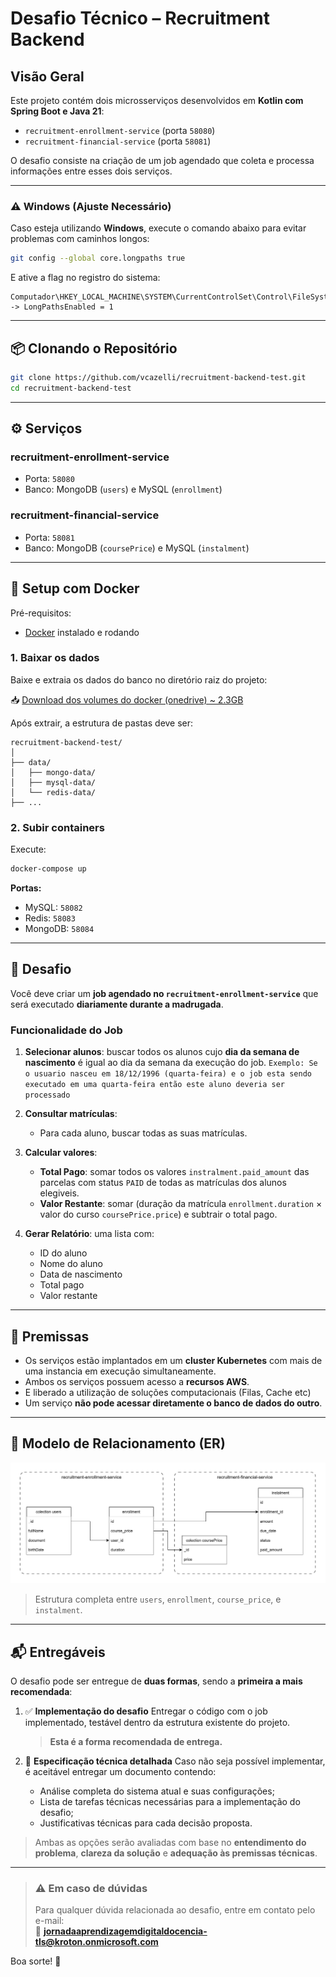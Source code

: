 # Desafio Técnico – Recruitment Backend

## Visão Geral

Este projeto contém dois microsserviços desenvolvidos em **Kotlin com Spring Boot e Java 21**:

* `recruitment-enrollment-service` (porta `58080`)
* `recruitment-financial-service` (porta `58081`)

O desafio consiste na criação de um job agendado que coleta e processa informações entre esses dois serviços.

---

### ⚠️ Windows (Ajuste Necessário)

Caso esteja utilizando **Windows**, execute o comando abaixo para evitar problemas com caminhos longos:

```bash
git config --global core.longpaths true
```

E ative a flag no registro do sistema:

```
Computador\HKEY_LOCAL_MACHINE\SYSTEM\CurrentControlSet\Control\FileSystem -> LongPathsEnabled = 1
```
---

## 📦 Clonando o Repositório

```bash
git clone https://github.com/vcazelli/recruitment-backend-test.git
cd recruitment-backend-test
```

---

## ⚙️ Serviços

### recruitment-enrollment-service

* Porta: `58080`
* Banco: MongoDB (`users`) e MySQL (`enrollment`)

### recruitment-financial-service

* Porta: `58081`
* Banco: MongoDB (`coursePrice`) e MySQL (`instalment`)

---

## 🐳 Setup com Docker

Pré-requisitos:

* [Docker](https://www.docker.com/) instalado e rodando

### 1. Baixar os dados

Baixe e extraia os dados do banco no diretório raiz do projeto:

📥 [Download dos volumes do docker (onedrive) ~ 2.3GB](https://kroton-my.sharepoint.com/:u:/g/personal/vinicius_c_ferreira_kroton_com_br/EbFLyYBAFl5BjH-jGpJ6V7QBmW5UTZPs2qSS3KnG9zonWA)

Após extrair, a estrutura de pastas deve ser:

```
recruitment-backend-test/
│
├── data/
│   ├── mongo-data/
│   ├── mysql-data/
│   └── redis-data/
├── ...
```

### 2. Subir containers

Execute:

```bash
docker-compose up
```

**Portas:**

* MySQL: `58082`
* Redis: `58083`
* MongoDB: `58084`

---

## 🧪 Desafio

Você deve criar um **job agendado no `recruitment-enrollment-service`** que será executado **diariamente durante a madrugada**.

### Funcionalidade do Job

1. **Selecionar alunos**: buscar todos os alunos cujo **dia da semana de nascimento** é igual ao dia da semana da execução do job. `Exemplo: Se o usuario nasceu em 18/12/1996 (quarta-feira) e o job esta sendo executado em uma quarta-feira então este aluno deveria ser processado`

2. **Consultar matrículas**:

   * Para cada aluno, buscar todas as suas matrículas.

3. **Calcular valores**:

   * **Total Pago**: somar todos os valores `instralment.paid_amount` das parcelas com status `PAID` de todas as matrículas dos alunos elegiveis.
   * **Valor Restante**: somar (duração da matrícula `enrollment.duration` × valor do curso `coursePrice.price`) e subtrair o total pago.

4. **Gerar Relatório**: uma lista com:

   * ID do aluno
   * Nome do aluno
   * Data de nascimento
   * Total pago
   * Valor restante

---

## 🧩 Premissas

* Os serviços estão implantados em um **cluster Kubernetes** com mais de uma instancia em execução simultaneamente.
* Ambos os serviços possuem acesso a **recursos AWS**.
* E liberado a utilização de soluções computacionais (Filas, Cache etc)
* Um serviço **não pode acessar diretamente o banco de dados do outro**.

---

## 📄 Modelo de Relacionamento (ER)

![Modelo ER](./docs/er-diagram.svg)

> Estrutura completa entre `users`, `enrollment`, `course_price`, e `instalment`.

---

## 📬 Entregáveis

O desafio pode ser entregue de **duas formas**, sendo a **primeira a mais recomendada**:

1. ✅ **Implementação do desafio**
   Entregar o código com o job implementado, testável dentro da estrutura existente do projeto.

   > **Esta é a forma recomendada de entrega.**

2. 📝 **Especificação técnica detalhada**
   Caso não seja possível implementar, é aceitável entregar um documento contendo:

   * Análise completa do sistema atual e suas configurações;
   * Lista de tarefas técnicas necessárias para a implementação do desafio;
   * Justificativas técnicas para cada decisão proposta.

> Ambas as opções serão avaliadas com base no **entendimento do problema**, **clareza da solução** e **adequação às premissas técnicas**.

---

> ### ⚠️ Em caso de dúvidas
> Para qualquer dúvida relacionada ao desafio, entre em contato pelo e-mail:  
> 📧 **jornadaaprendizagemdigitaldocencia-tls@kroton.onmicrosoft.com**


Boa sorte! 🚀